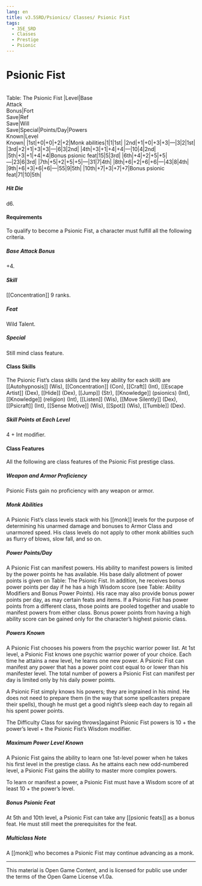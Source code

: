 ```yaml
---
lang: en
title: v3.5SRD/Psionics/ Classes/ Psionic Fist
tags: 
  - 35E_SRD
  - Classes
  - Prestige
  - Psionic
---
```



# Psionic Fist

|   |   |   |   |   |   |   |   |   |
|---|---|---|---|---|---|---|---|---|
Table: The Psionic Fist
|Level|Base  <br>Attack  <br>Bonus|Fort  <br>Save|Ref  <br>Save|Will  <br>Save|Special|Points/Day|Powers  <br>Known|Level  <br>Known|
|1st|+0|+0|+2|+2|Monk abilities|1|1|1st|
|2nd|+1|+0|+3|+3|—|3|2|1st|
|3rd|+2|+1|+3|+3|—|6|3|2nd|
|4th|+3|+1|+4|+4|—|10|4|2nd|
|5th|+3|+1|+4|+4|Bonus psionic feat|15|5|3rd|
|6th|+4|+2|+5|+5|—|23|6|3rd|
|7th|+5|+2|+5|+5|—|31|7|4th|
|8th|+6|+2|+6|+6|—|43|8|4th|
|9th|+6|+3|+6|+6|—|55|9|5th|
|10th|+7|+3|+7|+7|Bonus psionic feat|71|10|5th|

##### Hit Die

d6.

#### Requirements

To qualify to become a Psionic Fist, a character must fulfill all the following criteria.

##### Base Attack Bonus

+4.

##### Skill

[[Concentration]] 9 ranks.

##### Feat

Wild Talent.

##### Special

Still mind class feature.

#### Class Skills

The Psionic Fist’s class skills (and the key ability for each skill) are [[Autohypnosis]] (Wis), [[Concentration]] (Con), [[Craft]] (Int), [[Escape Artist]] (Dex), [[Hide]] (Dex), [[Jump]] (Str), [[Knowledge]] (psionics) (Int), [[Knowledge]] (religion) (Int), [[Listen]] (Wis), [[Move Silently]] (Dex), [[Psicraft]] (Int), [[Sense Motive]] (Wis), [[Spot]] (Wis), [[Tumble]] (Dex).

##### Skill Points at Each Level

4 + Int modifier.

#### Class Features

All the following are class features of the Psionic Fist prestige class.

##### Weapon and Armor Proficiency

Psionic Fists gain no proficiency with any weapon or armor.

##### Monk Abilities

A Psionic Fist’s class levels stack with his [[monk]] levels for the purpose of determining his unarmed damage and bonuses to Armor Class and unarmored speed. His class levels do not apply to other monk abilities such as flurry of blows, slow fall, and so on.

##### Power Points/Day

A Psionic Fist can manifest powers. His ability to manifest powers is limited by the power points he has available. His base daily allotment of power points is given on Table: The Psionic Fist. In addition, he receives bonus power points per day if he has a high Wisdom score (see Table: Ability Modifiers and Bonus Power Points). His race may also provide bonus power points per day, as may certain feats and items. If a Psionic Fist has power points from a different class, those points are pooled together and usable to manifest powers from either class. Bonus power points from having a high ability score can be gained only for the character’s highest psionic class.

##### Powers Known

A Psionic Fist chooses his powers from the psychic warrior power list. At 1st level, a Psionic Fist knows one psychic warrior power of your choice. Each time he attains a new level, he learns one new power. A Psionic Fist can manifest any power that has a power point cost equal to or lower than his manifester level. The total number of powers a Psionic Fist can manifest per day is limited only by his daily power points.

A Psionic Fist simply knows his powers; they are ingrained in his mind. He does not need to prepare them (in the way that some spellcasters prepare their spells), though he must get a good night’s sleep each day to regain all his spent power points.

The Difficulty Class for saving throws]against Psionic Fist powers is 10 + the power’s level + the Psionic Fist’s Wisdom modifier.

##### Maximum Power Level Known

A Psionic Fist gains the ability to learn one 1st-level power when he takes his first level in the prestige class. As he attains each new odd-numbered level, a Psionic Fist gains the ability to master more complex powers.

To learn or manifest a power, a Psionic Fist must have a Wisdom score of at least 10 + the power’s level.

##### Bonus Psionic Feat

At 5th and 10th level, a Psionic Fist can take any [[psionic feats]] as a bonus feat. He must still meet the prerequisites for the feat.

##### Multiclass Note

A [[monk]] who becomes a Psionic Fist may continue advancing as a monk.


---

This material is Open Game Content, and is licensed for public use under
the terms of the Open Game License v1.0a.
